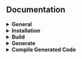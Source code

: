 <div align="left">
<h2>Documentation</h2>
</div>

<details>
<summary><b>General</b></summary>

- [What is StarPlat?](https://github.com/durwasa-chakraborty/StarPlat/wiki#what-is-starplat)
- [Installation requirements](https://github.com/durwasa-chakraborty/StarPlat/wiki#installation-requirement)
- [Quickstart guide](https://github.com/durwasa-chakraborty/StarPlat/wiki#quickstart-guide)

</details>

<details>
<summary><b>Installation</b></summary>
<details>
<summary><b>Acquacluster</b></summary>

- [CUDA](https://github.com/durwasa-chakraborty/StarPlat/wiki/Installation)
- [OpenMP](https://github.com/durwasa-chakraborty/StarPlat/wiki/Installation)
- [MPI](https://github.com/durwasa-chakraborty/StarPlat/wiki/Installation)
</details>

<details>
<summary><b>Linux</b></summary>

- [CUDA](https://github.com/durwasa-chakraborty/StarPlat/wiki/Installation)
- [OpenMP](https://github.com/durwasa-chakraborty/StarPlat/wiki/Installation)
- [MPI](https://github.com/durwasa-chakraborty/StarPlat/wiki/Installation)
</details>

<details>
<summary><b>MacOS</b></summary>

- [CUDA](https://github.com/durwasa-chakraborty/StarPlat/wiki/Installation)
- [OpenMP](https://github.com/durwasa-chakraborty/StarPlat/wiki/Installation)
- [MPI](https://github.com/durwasa-chakraborty/StarPlat/wiki/Installation)
</details>
</details>

<details>
<summary><b>Build</b></summary>
<details>
<summary><b>Acquacluster</b></summary>

- [CUDA](https://github.com/durwasa-chakraborty/StarPlat/wiki/Build)
- [OpenMP](https://github.com/durwasa-chakraborty/StarPlat/wiki/Build)
- [MPI](https://github.com/durwasa-chakraborty/StarPlat/wiki/Build)
</details>

<details>
<summary><b>Linux</b></summary>

- [CUDA](https://github.com/durwasa-chakraborty/StarPlat/wiki/Build)
- [OpenMP](https://github.com/durwasa-chakraborty/StarPlat/wiki/Build)
- [MPI](https://github.com/durwasa-chakraborty/StarPlat/wiki/Build)
</details>

<details>
<summary><b>MacOS</b></summary>

- [CUDA](https://github.com/durwasa-chakraborty/StarPlat/wiki/Build)
- [OpenMP](https://github.com/durwasa-chakraborty/StarPlat/wiki/Build)
- [MPI](https://github.com/durwasa-chakraborty/StarPlat/wiki/Build)
</details>
</details>

<details>
<summary><b>Generate</b></summary>
<details>
<summary><b>Acquacluster</b></summary>

- [CUDA](https://github.com/durwasa-chakraborty/StarPlat/wiki/Generate)
- [OpenMP](https://github.com/durwasa-chakraborty/StarPlat/wiki/Generate)
- [MPI](https://github.com/durwasa-chakraborty/StarPlat/wiki/Generate)
</details>

<details>
<summary><b>Linux</b></summary>

- [CUDA](https://github.com/durwasa-chakraborty/StarPlat/wiki/Generate)
- [OpenMP](https://github.com/durwasa-chakraborty/StarPlat/wiki/Generate)
- [MPI](https://github.com/durwasa-chakraborty/StarPlat/wiki/Generate)
</details>

<details>
<summary><b>MacOS</b></summary>

- [CUDA](https://github.com/durwasa-chakraborty/StarPlat/wiki/Generate)
- [OpenMP](https://github.com/durwasa-chakraborty/StarPlat/wiki/Generate)
- [MPI](https://github.com/durwasa-chakraborty/StarPlat/wiki/Generate)
</details>
</details>

<details>
<summary><b>Compile Generated Code</b></summary>
<details>
<summary><b>Acquacluster</b></summary>

- [CUDA](https://github.com/durwasa-chakraborty/StarPlat/wiki/Compile-Generated-Code)
- [OpenMP](https://github.com/durwasa-chakraborty/StarPlat/wiki/Compile-Generated-Code)
- [MPI](https://github.com/durwasa-chakraborty/StarPlat/wiki/Compile-Generated-Code)
</details>

<details>
<summary><b>Linux</b></summary>

- [CUDA](https://github.com/durwasa-chakraborty/StarPlat/wiki/Compile-Generated-Code)
- [OpenMP](https://github.com/durwasa-chakraborty/StarPlat/wiki/Compile-Generated-Code)
- [MPI](https://github.com/durwasa-chakraborty/StarPlat/wiki/Compile-Generated-Code)
</details>

<details>
<summary><b>MacOS</b></summary>

- [CUDA](https://github.com/durwasa-chakraborty/StarPlat/wiki/Compile-Generated-Code)
- [OpenMP](https://github.com/durwasa-chakraborty/StarPlat/wiki/Compile-Generated-Code)
- [MPI](https://github.com/durwasa-chakraborty/StarPlat/wiki/Compile-Generated-Code)
</details>
</details>
